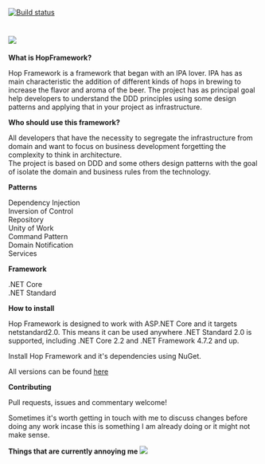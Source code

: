 [![Build status](https://dev.azure.com/bixbytesolucoes/HopFramework/_apis/build/status/HopFramework-CI)](https://dev.azure.com/bixbytesolucoes/HopFramework/_build/latest?definitionId=1)

# <img src="https://i.imgur.com/viGfas1.jpg"/>

<b>What is HopFramework?</b>

Hop Framework is a framework that began with an IPA lover. IPA has as main characteristic the addition of different kinds of hops in brewing to increase the flavor and aroma of the beer. The project has as principal goal help developers to understand the DDD principles using some design patterns and applying that in your project as infrastructure.

<b>Who should use this framework?</b>

All developers that have the necessity to segregate the infrastructure from domain and want to focus on business development forgetting the complexity to think in architecture.<br/>
The project is based on DDD and some others design patterns with the goal of isolate the domain and business rules from the technology.

<b>Patterns</b>

Dependency Injection<br/>
Inversion of Control<br/>
Repository<br/>
Unity of Work<br/>
Command Pattern<br/>
Domain Notification<br/>
Services<br/>

<b>Framework</b>

.NET Core<br/>
.NET Standard<br/>

<b>How to install</b>

Hop Framework is designed to work with ASP.NET Core and it targets netstandard2.0. This means it can be used anywhere .NET Standard 2.0 is supported, including .NET Core 2.2 and .NET Framework 4.7.2 and up.<br/>

Install Hop Framework and it's dependencies using NuGet.<br/>

All versions can be found <a href="https://www.nuget.org/packages?q=Hop.Framework.">here</a><br/>

<b>Contributing</b>

Pull requests, issues and commentary welcome!<br/>

Sometimes it's worth getting in touch with me to discuss changes before doing any work incase this is something I am already doing or it might not make sense.<br/>

<b>Things that are currently annoying me</b>
[![](https://codescene.io/projects/4694/status.svg)](https://codescene.io/projects/4694/jobs/latest-successful/results)
